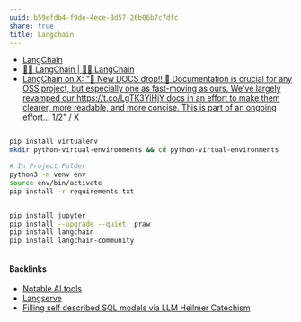 ```yaml
---
uuid: b59efdb4-f9de-4ece-8d57-26b06b7c7dfc
share: true
title: Langchain
---
```

* [LangChain](https://www.langchain.com/)
* [🦜️🔗 LangChain | 🦜️🔗 LangChain](https://docs.langchain.com/docs/)
* [LangChain on X: "🎇 New DOCS drop!! 🎇 Documentation is crucial for any OSS project, but especially one as fast-moving as ours. We've largely revamped our https://t.co/LgTK3YiHjY docs in an effort to make them clearer, more readable, and more concise. This is part of an ongoing effort... 1/2" / X](https://twitter.com/LangChainAI/status/1671176624740655106)


``` bash

pip install virtualenv
mkdir python-virtual-environments && cd python-virtual-environments

# In Project Folder
python3 -m venv env
source env/bin/activate
pip install -r requirements.txt


pip install jupyter
pip install --upgrade --quiet  praw
pip install langchain
pip install langchain-community



```

#### Backlinks

* [Notable AI tools](/1f16e3ec-47c6-4f57-97a6-4ab3bbec3237)
* [Langserve](/d13af8ed-071d-491a-b7f0-76dacbfc9060)
* [Filling self described SQL models via LLM Heilmer Catechism](/c1f5a29f-e664-480a-86c3-67efed75ff0b)